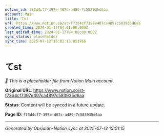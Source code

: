 ```yaml
---
notion_id: f73d4cf7-397e-407c-a489-7c583935d6aa
account: Main
title: てst
url: https://www.notion.so/st-f73d4cf7397e407ca4897c583935d6aa
created_time: 2024-01-17T04:01:00.000Z
last_edited_time: 2024-01-17T04:08:00.000Z
sync_status: placeholder
sync_time: 2025-07-12T15:01:15.051766
---
```


# てst

*🔄 This is a placeholder file from Notion Main account.*

**Original URL**: https://www.notion.so/st-f73d4cf7397e407ca4897c583935d6aa

**Status**: Content will be synced in a future update.

**Page ID**: `f73d4cf7-397e-407c-a489-7c583935d6aa`

---

*Generated by Obsidian-Notion sync at 2025-07-12 15:01:15*
